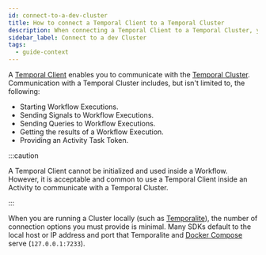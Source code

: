 ```yaml
---
id: connect-to-a-dev-cluster
title: How to connect a Temporal Client to a Temporal Cluster
description: When connecting a Temporal Client to a Temporal Cluster, you must provide the address and port number of the Temporal Cluster.
sidebar_label: Connect to a dev Cluster
tags:
  - guide-context
---
```


A [Temporal Client](/concepts/what-is-a-temporal-client) enables you to communicate with the [Temporal Cluster](/concepts/what-is-a-temporal-cluster).
Communication with a Temporal Cluster includes, but isn't limited to, the following:

- Starting Workflow Executions.
- Sending Signals to Workflow Executions.
- Sending Queries to Workflow Executions.
- Getting the results of a Workflow Execution.
- Providing an Activity Task Token.

:::caution

A Temporal Client cannot be initialized and used inside a Workflow.
However, it is acceptable and common to use a Temporal Client inside an Activity to communicate with a Temporal Cluster.

:::

When you are running a Cluster locally (such as [Temporalite](/clusters/quick-install#temporalite)), the number of connection options you must provide is minimal.
Many SDKs default to the local host or IP address and port that Temporalite and [Docker Compose](/clusters/quick-install#docker-compose) serve (`127.0.0.1:7233`).
